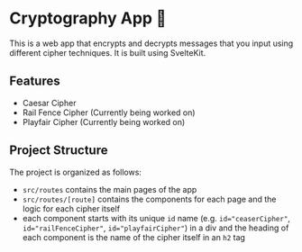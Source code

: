 # Cryptography App 🔐

This is a web app that encrypts and decrypts messages that you input using different cipher techniques. It is built using SvelteKit.

## Features

- Caesar Cipher
- Rail Fence Cipher (Currently being worked on)
- Playfair Cipher (Currently being worked on)

## Project Structure

The project is organized as follows:

- `src/routes` contains the main pages of the app
- `src/routes/[route]` contains the components for each page and the logic for each cipher itself
- each component starts with its unique `id` name (e.g. `id="ceaserCipher"`, `id="railFenceCipher"`, `id="playfairCipher"`) in a div and the heading of each component is the name of the cipher itself in an `h2` tag

